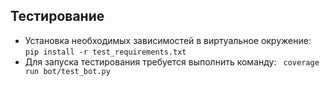 ## Тестирование


* Установка необходимых зависимостей в виртуальное окружение:
`pip install -r test_requirements.txt`
* Для запуска тестирования требуется выполнить команду:
` coverage run bot/test_bot.py`
